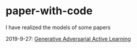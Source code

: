 # paper-with-code
I have realized the models of some papers

2019-9-27: [Generative Adversarial Active Learning](https://arxiv.org/pdf/1702.07956.pdf)
